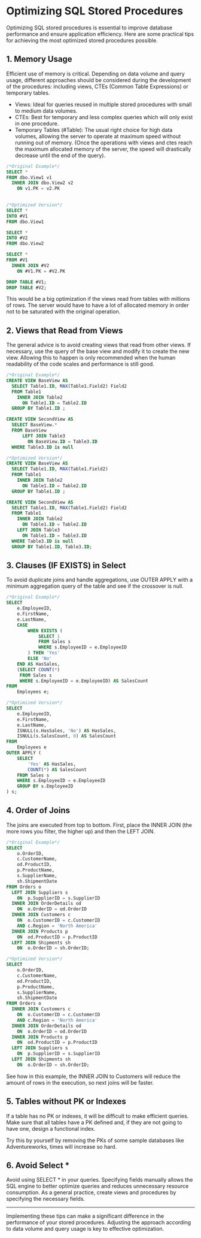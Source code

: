 # Optimizing SQL Stored Procedures
Optimizing SQL stored procedures is essential to improve database performance and ensure application efficiency. Here are some practical tips for achieving the most optimized stored procedures possible.

## 1. Memory Usage
Efficient use of memory is critical. Depending on data volume and query usage, different approaches should be considered during the development of the procedures: including views, CTEs (Common Table Expressions) or temporary tables.

- Views: Ideal for queries reused in multiple stored procedures with small to medium data volumes.
- CTEs: Best for temporary and less complex queries which will only exist in one procedure.
- Temporary Tables (#Table): The usual right choice for high data volumes, allowing the server to operate at maximum speed without running out of memory. (Once the operations with views and ctes reach the maximum allocated memory of the server, the speed will drastically decrease until the end of the query).
```SQL
/*Original Example*/
SELECT *
FROM dbo.View1 v1
  INNER JOIN dbo.View2 v2
    ON v1.PK = v2.PK
  
```
```SQL
/*Optimized Version*/
SELECT *
INTO #V1
FROM dbo.View1

SELECT *
INTO #V2
FROM dbo.View2

SELECT *
FROM #V1
  INNER JOIN #V2
    ON #V1.PK = #V2.PK

DROP TABLE #V1;
DROP TABLE #V2;
```
This would be a big optimization if the views read from tables with millions of rows. The server would have to have a lot of allocated memory in order not to be saturated with the original operation.

## 2. Views that Read from Views
The general advice is to avoid creating views that read from other views. If necessary, use the query of the base view and modify it to create the new view. Allowing this to happen is only recommended when the human readability of the code scales and performance is still good.
```SQL
/*Original Example*/
CREATE VIEW BaseView AS
  SELECT Table1.ID, MAX(Table1.Field2) Field2
  FROM Table1
    INNER JOIN Table2
      ON Table1.ID = Table2.ID
  GROUP BY Table1.ID ;

CREATE VIEW SecondView AS
  SELECT BaseView.*
  FROM BaseView
      LEFT JOIN Table3
        ON BaseView.ID = Table3.ID
  WHERE Table3.ID is null


```
```SQL
/*Optimized Version*/
CREATE VIEW BaseView AS
  SELECT Table1.ID, MAX(Table1.Field2)
  FROM Table1
    INNER JOIN Table2
      ON Table1.ID = Table2.ID
  GROUP BY Table1.ID ;

CREATE VIEW SecondView AS
  SELECT Table1.ID, MAX(Table1.Field2) Field2
  FROM Table1
    INNER JOIN Table2
      ON Table1.ID = Table2.ID
    LEFT JOIN Table3
      ON Table1.ID = Table3.ID
  WHERE Table3.ID is null
  GROUP BY Table1.ID, Table3.ID;
```
## 3. Clauses (IF EXISTS) in Select
To avoid duplicate joins and handle aggregations, use OUTER APPLY with a minimum aggregation query of the table and see if the crossover is null.
```SQL
/*Original Example*/
SELECT 
    e.EmployeeID,
    e.FirstName,
    e.LastName,
    CASE 
        WHEN EXISTS (
            SELECT 1
            FROM Sales s
            WHERE s.EmployeeID = e.EmployeeID
        ) THEN 'Yes'
        ELSE 'No'
    END AS HasSales,
    (SELECT COUNT(*)
     FROM Sales s
     WHERE s.EmployeeID = e.EmployeeID) AS SalesCount
FROM 
    Employees e;
```
```SQL
/*Optimized Version*/
SELECT 
    e.EmployeeID,
    e.FirstName,
    e.LastName,
    ISNULL(s.HasSales, 'No') AS HasSales,
    ISNULL(s.SalesCount, 0) AS SalesCount
FROM 
    Employees e
OUTER APPLY (
    SELECT 
        'Yes' AS HasSales,
        COUNT(*) AS SalesCount
    FROM Sales s
    WHERE s.EmployeeID = e.EmployeeID
    GROUP BY s.EmployeeID
) s;
```
## 4. Order of Joins
The joins are executed from top to bottom. First, place the INNER JOIN (the more rows you filter, the higher up) and then the LEFT JOIN.
```SQL
/*Original Example*/
SELECT 
    o.OrderID,
    c.CustomerName,
    od.ProductID,
    p.ProductName,
    s.SupplierName,
    sh.ShipmentDate
FROM Orders o
  LEFT JOIN Suppliers s
    ON  p.SupplierID = s.SupplierID
  INNER JOIN OrderDetails od
    ON  o.OrderID = od.OrderID
  INNER JOIN Customers c
    ON  o.CustomerID = c.CustomerID
    AND c.Region = 'North America'
  INNER JOIN Products p
    ON  od.ProductID = p.ProductID
  LEFT JOIN Shipments sh
    ON  o.OrderID = sh.OrderID;

```
```SQL
/*Optimized Version*/
SELECT 
    o.OrderID,
    c.CustomerName,
    od.ProductID,
    p.ProductName,
    s.SupplierName,
    sh.ShipmentDate
FROM Orders o
  INNER JOIN Customers c
    ON  o.CustomerID = c.CustomerID
    AND c.Region = 'North America'
  INNER JOIN OrderDetails od
    ON  o.OrderID = od.OrderID
  INNER JOIN Products p
    ON  od.ProductID = p.ProductID
  LEFT JOIN Suppliers s
    ON  p.SupplierID = s.SupplierID
  LEFT JOIN Shipments sh
    ON  o.OrderID = sh.OrderID;
```
See how in this example, the INNER JOIN to Customers will reduce the amount of rows in the execution, so next joins will be faster.

## 5. Tables without PK or Indexes
If a table has no PK or indexes, it will be difficult to make efficient queries. Make sure that all tables have a PK defined and, if they are not going to have one, design a functional index.

Try this by yourself by removing the PKs of some sample databases like Adventureworks, times will increase so hard.

## 6. Avoid Select *
Avoid using SELECT * in your queries. Specifying fields manually allows the SQL engine to better optimize queries and reduces unnecessary resource consumption. As a general practice, create views and procedures by specifying the necessary fields.

_______

Implementing these tips can make a significant difference in the performance of your stored procedures. Adjusting the approach according to data volume and query usage is key to effective optimization.
